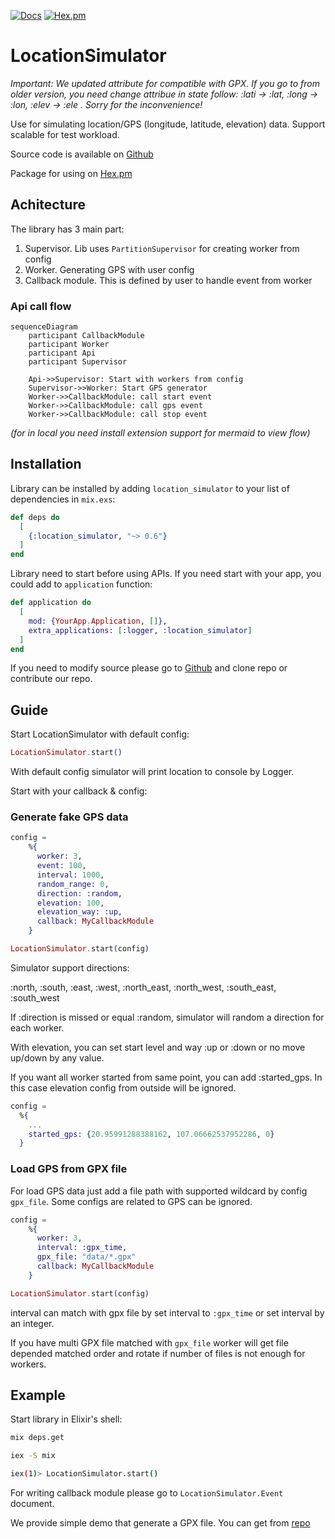 [![Docs](https://img.shields.io/badge/api-docs-green.svg?style=flat)](https://hexdocs.pm/location_simulator)
[![Hex.pm](https://img.shields.io/hexpm/v/location_simulator.svg?style=flat&color=blue)](https://hex.pm/packages/location_simulator)

# LocationSimulator

*Important: We updated attribute for compatible with GPX. If you go to from older version, you need change attribue in state follow: :lati -> :lat, :long -> :lon, :elev -> :ele . Sorry for the inconvenience!*

Use for simulating location/GPS (longitude, latitude, elevation) data. Support scalable for test workload.

Source code is available on [Github](https://github.com/ohhi-vn/location_simulator)

Package for using on [Hex.pm](https://hex.pm/packages/location_simulator)

## Achitecture

The library has 3 main part:

1. Supervisor. Lib uses `PartitionSupervisor` for creating worker from config
2. Worker. Generating GPS with user config
3. Callback module. This is defined by user to handle event from worker

### Api call flow

```mermaid
sequenceDiagram
    participant CallbackModule
    participant Worker
    participant Api
    participant Supervisor

    Api->>Supervisor: Start with workers from config
    Supervisor->>Worker: Start GPS generator
    Worker->>CallbackModule: call start event
    Worker->>CallbackModule: call gps event
    Worker->>CallbackModule: call stop event
```

*(for in local you need install extension support for mermaid to view flow)*

## Installation

Library can be installed
by adding `location_simulator` to your list of dependencies in `mix.exs`:

```elixir
def deps do
  [
    {:location_simulator, "~> 0.6"}
  ]
end
```

Library need to start before using APIs. If you need start with your app, you could add to `application` function:

```elixir
def application do
  [
    mod: {YourApp.Application, []},
    extra_applications: [:logger, :location_simulator]
  ]
end
```

If you need to modify source please go to [Github](https://github.com/ohhi-vn/location_simulator) and clone repo or contribute our repo.

## Guide

Start LocationSimulator with default config:

```elixir
LocationSimulator.start()
```

With default config simulator will print location to console by Logger.

Start with your callback & config:

### Generate fake GPS data

```elixir
config =
    %{
      worker: 3,
      event: 100,
      interval: 1000,
      random_range: 0,
      direction: :random,
      elevation: 100,
      elevation_way: :up,
      callback: MyCallbackModule
    }

LocationSimulator.start(config)
```

Simulator support directions:

:north, :south, :east, :west, :north_east, :north_west, :south_east, :south_west

If :direction is missed or equal :random, simulator will random a direction for each worker.

With elevation, you can set start level and way :up or :down or no move up/down by any value.

If you want all worker started from same point, you can add :started_gps. In this case elevation config from outside will be ignored.

```elixir
config =
  %{
    ...
    started_gps: {20.95991288388162, 107.06662537952286, 0}
  }

```

### Load GPS from GPX file

For load GPS data just add a file path with supported wildcard by config `gpx_file`. Some configs are related to GPS can be ignored.

```elixir
config =
    %{
      worker: 3,
      interval: :gpx_time,
      gpx_file: "data/*.gpx"
      callback: MyCallbackModule
    }

LocationSimulator.start(config)
```

interval can match with gpx file by set interval to `:gpx_time` or set interval by an integer.

If you have multi GPX file matched with `gpx_file` worker will get file depended matched order and rotate if number of files is not enough for workers.

## Example

Start library in Elixir's shell:

```bash
mix deps.get

iex -S mix

iex(1)> LocationSimulator.start()
```

For writing callback module please go to `LocationSimulator.Event` document.

We provide simple demo that generate a GPX file. You can get from [repo](https://github.com/ohhi-vn/location_simulator/tree/main/example/generate_gpx)
